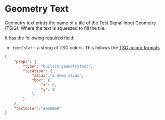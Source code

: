 # Geometry Text

Geometry text prints the name of a tile of the Test Signal Input Geometry (TSIG). 
Where the text is squeezed to fill the tile.

It has the following required field:

- `textColor` - a string of TSG colors.
This follows the [TSG colour formats](../utils/parameters/readme.md#colour)

```json
{
    "props": {
        "type": "builtin.geometrytext",
        "location": {
            "alias":"a demo alias",
            "box": {
                "x": 0,
                "y": 0
            }
        }
    },
    "textColor":"#000000"
}
```
